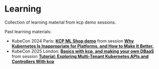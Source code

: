 # Learning

Collection of learning material from kcp demo sessions.

Past learning materials:

* KubeCon 2024 Paris: [**KCP ML Shop demo**](https://docs.kcp.io/contrib/learning/20240321-kubecon-paris/) from session [**Why Kubernetes Is Inappropriate for Platforms, and How to Make It Better.**](https://sched.co/1YePC)
* KubeCon 2025 London: [**Basics with kcp, and making your own DBaaS**](https://docs.kcp.io/contrib/learning/20250401-kubecon-london/workshop/) from session [**Tutorial: Exploring Multi-Tenant Kubernetes APIs and Controllers With kcp**](https://sched.co/1tx6b)
